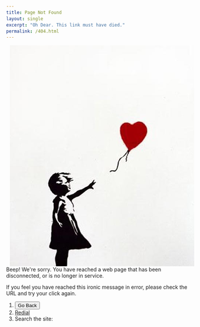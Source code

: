 ```yaml
---
title: Page Not Found
layout: single
excerpt: "Oh Dear. This link must have died."
permalink: /404.html
---
```


<img src="/images/banksyheart.jpg" alt="Banksy heart" align="left" hspace="10">

Beep! We're sorry. You have reached a web page that has been disconnected, or is no longer in service. 

If you feel you have reached this ironic message in error, please check the URL and try your click again.

1. <button onclick="goBack()">Go Back</button>
2. [Redial](/)
3. Search the site:

<script type="text/javascript">
  var GOOG_FIXURL_LANG = 'en';
  var GOOG_FIXURL_SITE = '{{ site.url }}'
</script>
<script type="text/javascript"
  src="//linkhelp.clients.google.com/tbproxy/lh/wm/fixurl.js">
</script>

<script>
function goBack() {
    window.history.back();
}
</script>


